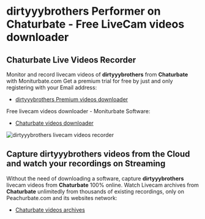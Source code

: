 # dirtyyybrothers Performer on Chaturbate - Free LiveCam videos downloader

## Chaturbate Live Videos Recorder

Monitor and record livecam videos of **dirtyyybrothers** from **Chaturbate** with Moniturbate.com
Get a premium trial for free by just and only registering with your Email address:
* [dirtyyybrothers Premium videos downloader](https://moniturbate.com/request-demo-licence-key.html)

Free livecam videos downloader - Moniturbate Software:
* [Chaturbate videos downloader](https://moniturbate.com/moniturbate-download-software.html)

![dirtyyybrothers livecam videos recorder](https://peachurnet.com/templates/moniturbate-software.png)


## Capture dirtyyybrothers videos from the Cloud and watch your recordings on Streaming

Without the need of downloading a software, capture **dirtyyybrothers** livecam videos from **Chaturbate** 100% online.
Watch Livecam archives from **Chaturbate** unlimitedly from thousands of existing recordings, only on Peachurbate.com and its websites network:
* [Chaturbate videos archives](https://peachurnet.com/)